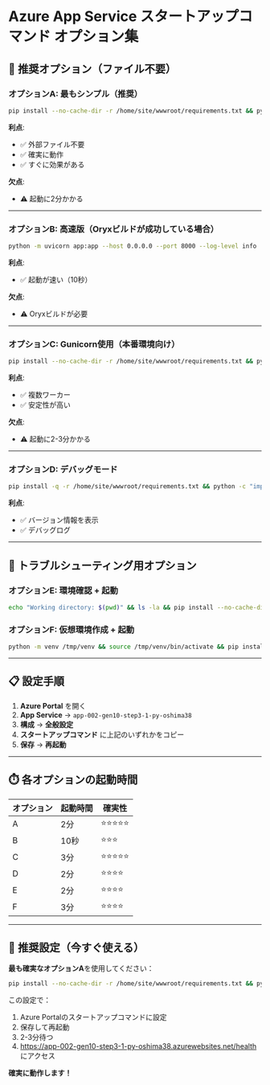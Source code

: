 # Azure App Service スタートアップコマンド オプション集

## 🎯 推奨オプション（ファイル不要）

### オプションA: 最もシンプル（推奨）

```bash
pip install --no-cache-dir -r /home/site/wwwroot/requirements.txt && python -m uvicorn app:app --host 0.0.0.0 --port 8000 --log-level info
```

**利点**:
- ✅ 外部ファイル不要
- ✅ 確実に動作
- ✅ すぐに効果がある

**欠点**:
- ⚠️ 起動に2分かかる

---

### オプションB: 高速版（Oryxビルドが成功している場合）

```bash
python -m uvicorn app:app --host 0.0.0.0 --port 8000 --log-level info
```

**利点**:
- ✅ 起動が速い（10秒）

**欠点**:
- ⚠️ Oryxビルドが必要

---

### オプションC: Gunicorn使用（本番環境向け）

```bash
pip install --no-cache-dir -r /home/site/wwwroot/requirements.txt && python -m gunicorn -w 2 -k uvicorn.workers.UvicornWorker app:app --bind 0.0.0.0:8000 --timeout 300
```

**利点**:
- ✅ 複数ワーカー
- ✅ 安定性が高い

**欠点**:
- ⚠️ 起動に2-3分かかる

---

### オプションD: デバッグモード

```bash
pip install -q -r /home/site/wwwroot/requirements.txt && python -c "import sys; print(f'Python: {sys.version}'); import uvicorn; print(f'Uvicorn: {uvicorn.__version__}'); import fastapi; print(f'FastAPI: {fastapi.__version__}')" && python -m uvicorn app:app --host 0.0.0.0 --port 8000 --log-level debug
```

**利点**:
- ✅ バージョン情報を表示
- ✅ デバッグログ

---

## 🔧 トラブルシューティング用オプション

### オプションE: 環境確認 + 起動

```bash
echo "Working directory: $(pwd)" && ls -la && pip install --no-cache-dir -r requirements.txt && python -m uvicorn app:app --host 0.0.0.0 --port 8000
```

### オプションF: 仮想環境作成 + 起動

```bash
python -m venv /tmp/venv && source /tmp/venv/bin/activate && pip install -r /home/site/wwwroot/requirements.txt && python -m uvicorn app:app --host 0.0.0.0 --port 8000
```

---

## 📋 設定手順

1. **Azure Portal** を開く
2. **App Service** → `app-002-gen10-step3-1-py-oshima38`
3. **構成** → **全般設定**
4. **スタートアップコマンド** に上記のいずれかをコピー
5. **保存** → **再起動**

---

## ⏱️ 各オプションの起動時間

| オプション | 起動時間 | 確実性 |
|-----------|---------|--------|
| A | 2分 | ⭐⭐⭐⭐⭐ |
| B | 10秒 | ⭐⭐⭐ |
| C | 3分 | ⭐⭐⭐⭐⭐ |
| D | 2分 | ⭐⭐⭐⭐ |
| E | 2分 | ⭐⭐⭐⭐ |
| F | 3分 | ⭐⭐⭐⭐ |

---

## 🎯 推奨設定（今すぐ使える）

**最も確実なオプションA**を使用してください：

```bash
pip install --no-cache-dir -r /home/site/wwwroot/requirements.txt && python -m uvicorn app:app --host 0.0.0.0 --port 8000 --log-level info
```

この設定で：
1. Azure Portalのスタートアップコマンドに設定
2. 保存して再起動
3. 2-3分待つ
4. https://app-002-gen10-step3-1-py-oshima38.azurewebsites.net/health にアクセス

**確実に動作します！**
